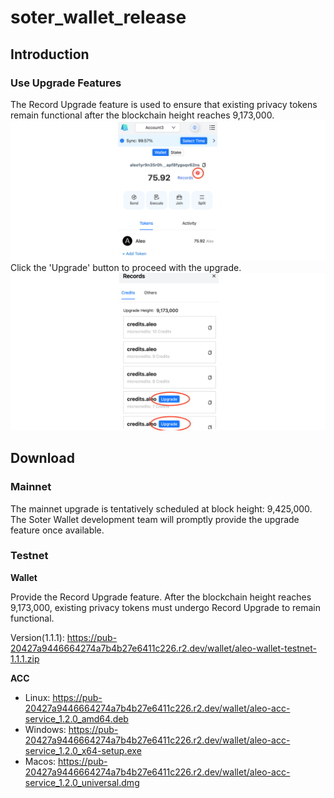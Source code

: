 # soter_wallet_release

## Introduction

### Use Upgrade Features
The Record Upgrade feature is used to ensure that existing privacy tokens remain functional after the blockchain height reaches 9,173,000.
![alt text](image.jpg)
Click the 'Upgrade' button to proceed with the upgrade.
![alt text](image-1.jpg)

## Download

### Mainnet
The mainnet upgrade is tentatively scheduled at block height: 9,425,000. The Soter Wallet development team will promptly provide the upgrade feature once available.
### Testnet
**Wallet**

Provide the Record Upgrade feature. After the blockchain height reaches 9,173,000, existing privacy tokens must undergo Record Upgrade to remain functional.

Version(1.1.1): https://pub-20427a9446664274a7b4b27e6411c226.r2.dev/wallet/aleo-wallet-testnet-1.1.1.zip

**ACC**

- Linux: https://pub-20427a9446664274a7b4b27e6411c226.r2.dev/wallet/aleo-acc-service_1.2.0_amd64.deb
- Windows: https://pub-20427a9446664274a7b4b27e6411c226.r2.dev/wallet/aleo-acc-service_1.2.0_x64-setup.exe
- Macos: https://pub-20427a9446664274a7b4b27e6411c226.r2.dev/wallet/aleo-acc-service_1.2.0_universal.dmg
